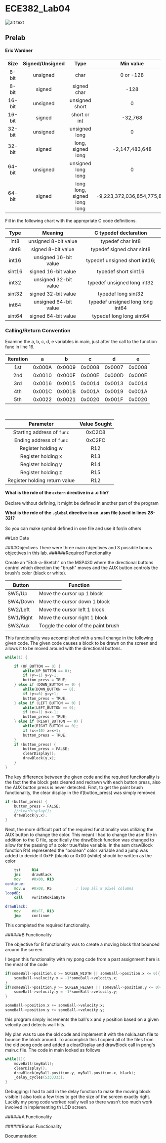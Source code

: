 ECE382_Lab04
============

![alt text](http://m.keygames.com/wp-content/uploads/2013/06/Pong-mobile-tablet-game.png)


<!-- saved from url=(0038)http://ece382.com/labs/lab4/index.html -->
<html lang="en"><head><meta http-equiv="Content-Type" content="text/html; charset=ISO-8859-1">
        <link rel="stylesheet" type="text/css" href="./ECE382 - Lab 4 - C -  Etch-a-Sketch and Pong _files/bootstrap-combined.min.css">
        <script src="./ECE382 - Lab 4 - C -  Etch-a-Sketch and Pong _files/bootstrap.min.js"></script>
    </head>
    <body data-feedly-mini="yes"><div id="StayFocusd-infobar" style="display: none; top: 1200px;">

</div>
<h2>Prelab</h2>
<h4>Eric Wardner</h4>
<table class="table table-striped table-bordered">
<thead>
<tr>
<th align="center">Size</th>
<th align="center">Signed/Unsigned</th>
<th align="center">Type</th>
<th align="center">Min value</th>
<th align="center">Max value</th>
</tr>
</thead>
<tbody>
<tr>
<td align="center" colspan="1">8-bit</td>
<td align="center" colspan="1">unsigned</td>
<td align="center" colspan="1">char</td>
<td align="center" colspan="1">0 or -128</td>
<td align="center" colspan="1">255 or 127</td>
</tr>
<tr>
<td align="center" colspan="1">8-bit</td>
<td align="center" colspan="1">signed</td>
<td align="center" colspan="1">signed char</td>
<td align="center" colspan="1">-128</td>
<td align="center" colspan="1">127</td>
</tr>
<tr>
<td align="center" colspan="1">16-bit</td>
<td align="center" colspan="1">unsigned</td>
<td align="center" colspan="1">unsigned short</td>
<td align="center" colspan="1">0</td>
<td align="center" colspan="1">65,535</td>
</tr>
<tr>
<td align="center" colspan="1">16-bit</td>
<td align="center" colspan="1">signed</td>
<td align="center" colspan="1">short or int</td>
<td align="center" colspan="1">-32,768</td>
<td align="center" colspan="1">32,767</td>
</tr>
<tr>
<td align="center" colspan="1">32-bit</td>
<td align="center" colspan="1">unsigned</td>
<td align="center" colspan="1">unsigned long</td>
<td align="center" colspan="1">0</td>
<td align="center" colspan="1">4,294,967,295</td>
</tr>
<tr>
<td align="center" colspan="1">32-bit</td>
<td align="center" colspan="1">signed</td>
<td align="center" colspan="1">long, signed long</td>
<td align="center" colspan="1">-2,147,483,648</td>
<td align="center" colspan="1">2,147,483,647</td>
</tr>
<tr>
<td align="center" colspan="1">64-bit</td>
<td align="center" colspan="1">unsigned</td>
<td align="center" colspan="1">unsigned long long</td>
<td align="center" colspan="1">0</td>
<td align="center" colspan="1">18,446,744,073,709,551,615</td>
</tr>
<tr>
<td align="center" colspan="1">64-bit</td>
<td align="center" colspan="1">signed</td>
<td align="center" colspan="1">long long, signed long long</td>
<td align="center" colspan="1">-9,223,372,036,854,775,808</td>
<td align="center" colspan="1">9,223,372,036,854,775,807</td>
</tr>
</tbody>
</table>

<p>Fill in the following chart with the appropriate C code definitions.</p>
<table class="table table-striped table-bordered">
<thead>
<tr>
<th align="center">Type</th>
<th align="center">Meaning</th>
<th align="center">C typedef declaration</th>
</tr>
</thead>
<tbody>
<tr>
<td align="center" colspan="1">int8</td>
<td align="center" colspan="1">unsigned 8-bit value</td>
<td align="center" colspan="1">typedef char int8</td>
</tr>
<tr>
<td align="center" colspan="1">sint8</td>
<td align="center" colspan="1">signed 8-bit value</td>
<td align="center" colspan="1">typedef signed char sint8</td>
</tr>
<tr>
<td align="center" colspan="1">int16</td>
<td align="center" colspan="1">unsigned 16-bit value</td>
<td align="center" colspan="1">typedef unsigned short int16;</td>
</tr>
<tr>
<td align="center" colspan="1">sint16</td>
<td align="center" colspan="1">signed 16-bit value</td>
<td align="center" colspan="1">typedef short sint16</td>
</tr>
<tr>
<td align="center" colspan="1">int32</td>
<td align="center" colspan="1">unsigned 32-bit value</td>
<td align="center" colspan="1">typedef unsigned long int32</td>
</tr>
<tr>
<td align="center" colspan="1">sint32</td>
<td align="center" colspan="1">signed 32-bit value</td>
<td align="center" colspan="1">typedef long sint32</td>
</tr>
<tr>
<td align="center" colspan="1">int64</td>
<td align="center" colspan="1">unsigned 64-bit value</td>
<td align="center" colspan="1">typedef unsigned long long int64</td>
</tr>
<tr>
<td align="center" colspan="1">sint64</td>
<td align="center" colspan="1">signed 64-bit value</td>
<td align="center" colspan="1">typedef long long sint64</td>
</tr>
</tbody>
</table>
<h3>Calling/Return Convention</h3>
<p>Examine the a, b, c, d, e variables in main, just after the call to the function func in line 16.</p>
<table class="table table-striped table-bordered">
<thead>
<tr>
<th align="center">Iteration</th>
<th align="center">a</th>
<th align="center">b</th>
<th align="center">c</th>
<th align="center">d</th>
<th align="center">e</th>
</tr>
</thead>
<tbody>
<tr>
<td align="center" colspan="1">1st</td>
<td align="center" colspan="1">0x000A</td>
<td align="center" colspan="1">0x0009</td>
<td align="center" colspan="1">0x0008</td>
<td align="center" colspan="1">0x0007</td>
<td align="center" colspan="1">0x0008</td>
</tr>
<tr>
<td align="center" colspan="1">2nd</td>
<td align="center" colspan="1">0x0010</td>
<td align="center" colspan="1">0x000F</td>
<td align="center" colspan="1">0x000E</td>
<td align="center" colspan="1">0x000D</td>
<td align="center" colspan="1">0x000E</td>
</tr>
<tr>
<td align="center" colspan="1">3rd</td>
<td align="center" colspan="1">0x0016</td>
<td align="center" colspan="1">0x0015</td>
<td align="center" colspan="1">0x0014</td>
<td align="center" colspan="1">0x0013</td>
<td align="center" colspan="1">0x0014</td>
</tr>
<tr>
<td align="center" colspan="1">4th</td>
<td align="center" colspan="1">0x001C</td>
<td align="center" colspan="1">0x001B</td>
<td align="center" colspan="1">0x001A</td>
<td align="center" colspan="1">0x0019</td>
<td align="center" colspan="1">0x001A</td>
</tr>
<tr>
<td align="center" colspan="1">5th</td>
<td align="center" colspan="1">0x0022</td>
<td align="center" colspan="1">0x0021</td>
<td align="center" colspan="1">0x0020</td>
<td align="center" colspan="1">0x001F</td>
<td align="center" colspan="1">0x0020</td>
</tr>
</tbody>
</table>
<br>
<table class="table table-striped table-bordered">
<thead>
<tr>
<th align="center">Parameter</th>
<th align="center">Value Sought</th>
</tr>
</thead>
<tbody>
<tr>
<td align="center" colspan="1">Starting address of <code>func</code></td>
<td align="center" colspan="1">0xC2C8</td>
</tr>
<tr>
<td align="center" colspan="1">Ending address of <code>func</code></td>
<td align="center" colspan="1">0xC2FC</td>
</tr>
<tr>
<td align="center" colspan="1">Register holding w</td>
<td align="center" colspan="1">R12</td>
</tr>
<tr>
<td align="center" colspan="1">Register holding x</td>
<td align="center" colspan="1">R13</td>
</tr>
<tr>
<td align="center" colspan="1">Register holding y</td>
<td align="center" colspan="1">R14</td>
</tr>
<tr>
<td align="center" colspan="1">Register holding z</td>
<td align="center" colspan="1">R15</td>
</tr>
<tr>
<td align="center" colspan="1">Register holding return value</td>
<td align="center" colspan="1">R12</td>
</tr>
</tbody>
</table>
<p><b>What is the role of the <code>extern</code> directive in a .c file?  </b>
<br><br>Declare without defining, it might be defined in another part of the program<br></p>
<p><b>What is the role of the <code>.global</code> directive in an .asm file (used in lines 28-32)?</b>
<br><br>So you can make symbol defined in one file and use it for/in others<br></p>



    

<div id="feedly-mini" title="feedly Mini tookit"></div></body></html>

##Lab Data

####Objectives
There were three main objectives and 3 possible bonus objectives in this lab.
######Required Functionality

Create an "Etch-a-Sketch" on the MSP430 where the directional buttons control which direction the "brush" moves and the AUX button controls the brush's color (black or white).
<table class="table table-striped table-bordered">
<thead>
<tr>
<th>Button</th>
<th>Function</th>
</tr>
</thead>
<tbody>
<tr>
<td>SW5/Up</td>
<td>Move the cursor up 1 block</td>
</tr>
<tr>
<td>SW4/Down</td>
<td>Move the cursor down 1 block</td>
</tr>
<tr>
<td>SW2/Left</td>
<td>Move the cursor left 1 block</td>
</tr>
<tr>
<td>SW1/Right</td>
<td>Move the cursor right 1 block</td>
</tr>
<tr>
<td>SW3/Aux</td>
<td>Toggle the color of the paint brush</td>
</tr>
</tbody>
</table>

This functionality was accomplished with a small change in the following given code. The given code causes a block to be drawn on the screen and allows it to be moved around with the directional buttons.

```C
while(1) {

	if (UP_BUTTON == 0) {
		while(UP_BUTTON == 0);
		if (y>=1) y=y-1;
		button_press = TRUE;
	} else if (DOWN_BUTTON == 0) {
		while(DOWN_BUTTON == 0);
		if (y<=6) y=y+1;
		button_press = TRUE;
	} else if (LEFT_BUTTON == 0) {
		while(LEFT_BUTTON == 0);
		if (x>=1) x=x-1;
		button_press = TRUE;
	} else if (RIGHT_BUTTON == 0) {
		while(RIGHT_BUTTON == 0);
		if (x<=10) x=x+1;
		button_press = TRUE;
	}
	if (button_press) {
		button_press = FALSE;
		clearDisplay();
		drawBlock(y,x);
	}
}
```
The key difference between the given code and the required funcitonality is the fact the the block gets cleared and redrawn with each button press, also the AUX button press is never detected.
First, to get the paint brush functionality, the clear display in the if(button_press) was simply removed. 
```C
if (button_press) {
	button_press = FALSE;
	//clearDisplay();
	drawBlock(y,x);
}
```

Next, the more difficult part of the required functionality was utilizing the AUX button to change the color. This meant I had to change the asm file in addition to the C file, specifically the drawBlock function was changed to allow for the passing of a color true/false variable. In the asm drawBlock function R14 represented the "boolean" color variable and a jump was added to decide if 0xFF (black) or 0x00 (white) should be written as the color
```asm
	tst		R14
	jnz		drawBlack
	mov		#0x00, R13
continue:
	mov.w	#0x08, R5			; loop all 8 pixel columns
loopdB:
	call	#writeNokiaByte	
```
```asm
drawBlack:
	mov		#0xFF, R13
	jmp		continue
```
This completed the required functionality.

######B Functionality

The objective for B functionality was to create a moving block that bounced around the screen. 

I began this functionality with my pong code from a past assignment here is the meat of the code
```C
if(someBall->position.x >= SCREEN_WIDTH || someBall->position.x <= 0){
	someBall->velocity.x = -1*someBall->velocity.x;
}
if(someBall->position.y >= SCREEN_HEIGHT || someBall->position.y <= 0){
	someBall->velocity.y = -1*someBall->velocity.y;
}

someBall->position.x += someBall->velocity.x;
someBall->position.y += someBall->velocity.y;
```
this program simply increments the ball's x and y position based on a given velocity and detects wall hits. 

My plan was to use the old code and implement it with the nokia.asm file to bounce the block around. To accomplish this I copied all of the files from the old pong code and added a clearDisplay and drawBlock call in pong's main.c file. The code in main looked as follows
```C
while(1){
    moveBall(&myBall);
    clearDisplay();
    drawBlock(myBall.position.y, myBall.position.x, black);
    _delay_cycles(5333333);
}
```
Debugging: I had to add in the delay function to make the moving block visible It also took a few tries to get the size of the screen exactly right. Luckily my pong code worked really well so there wasn't too much work involved in implementing th LCD screen. 

######A Functionality

######Bonus Functionality


Documentation: 
